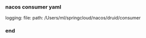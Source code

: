 ### nacos consumer yaml

logging:
  file:
    path: /Users/ml/springcloud/nacos/druid/consumer

### end